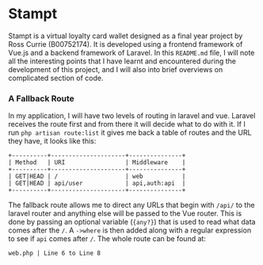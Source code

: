 # Stampt
Stampt is a virtual loyalty card wallet designed as a final year project by 
Ross Currie (B00752174). It is developed using a frontend framework of Vue.js
and a backend framework of Laravel. In this `README.md` file, I will note all
the interesting points that I have learnt and encountered during the development
of this project, and I will also into brief overviews on complicated section of 
code.

### A Fallback Route
In my application, I will have two levels of routing in laravel and vue. Laravel 
receives the route first and from there it will decide what to do with it. If I run
`php artisan route:list` it gives me back a table of routes and the URL they have, it
looks like this:

```
+----------+---------------------+---------------+
| Method   | URI                 | Middleware    |
+----------+---------------------+---------------+
| GET|HEAD | /                   | web           |
| GET|HEAD | api/user            | api,auth:api  |
+----------+---------------------+---------------+
```

The fallback route allows me to direct any URLs that begin with `/api/` to the laravel router
and anything else will be passed to the Vue router. This is done by passing an optional 
variable (`{any?}`) that is used to read what data comes after the `/`. A `->where` is then 
added along with a regular expression to see if `api` comes after `/`. The whole route can be
found at:

```
web.php | Line 6 to Line 8
```

